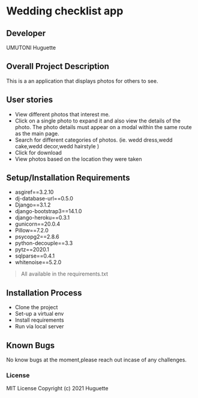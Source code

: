 # Wedding checklist app

## Developer
UMUTONI Huguette

## Overall Project Description
This is a an application that displays photos for others to see.

## User stories
* View different photos that interest me.
* Click on a single photo to expand it and also view the details of the photo. The photo details must appear on a modal within the same route as the main page.
* Search for different categories of photos. (ie. wedd dress,wedd cake,wedd decor,wedd hairstyle )
* Click for download
* View photos based on the location they were taken

## Setup/Installation Requirements
* asgiref==3.2.10
* dj-database-url==0.5.0
* Django==3.1.2
* django-bootstrap3==14.1.0
* django-heroku==0.3.1
* gunicorn==20.0.4
* Pillow==7.2.0
* psycopg2==2.8.6
* python-decouple==3.3
* pytz==2020.1
* sqlparse==0.4.1
* whitenoise==5.2.0
> All available in the requirements.txt

## Installation Process
* Clone the project
* Set-up a virtual env
* Install requirements 
* Run via local server
## Known Bugs
No know bugs at the moment,please reach out incase of any challenges.

### License
MIT License 
Copyright (c) 2021 Huguette